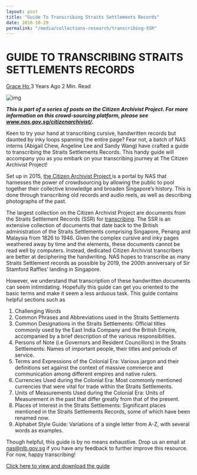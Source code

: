 ```yaml
---
layout: post
title: "Guide To Transcribing Straits Settlements Records"
date: 2016-10-29
permalink: "/media/collections-research/transcribing-SSR"
---
```




# GUIDE TO TRANSCRIBING STRAITS SETTLEMENTS RECORDS

[Grace Ho ](http://www.nas.gov.sg/blogs/offtherecord/author/nlshgs/)  3 Years Ago 2 Min. Read

![img](http://www.nas.gov.sg/blogs/offtherecord/wp-content/uploads/2017/01/img_587dc52829328.png)

***This is part of a series of posts on the Citizen Archivist Project. For more information on this crowd-sourcing platform, please see www.nas.gov.sg/citizenarchivist/.*** 

Keen to try your hand at transcribing cursive, handwritten records but daunted by inky loops spanning the entire page? Fear not, a batch of NAS interns (Abigail Chew, Angeline Lee and Sandy Wang) have crafted a guide to transcribing the Straits Settlements Records. This handy guide will accompany you as you embark on your transcribing journey at The Citizen Archivist Project!

Set up in 2015, [the Citizen Archivist Project ](http://www.nas.gov.sg/citizenarchivist/) is a portal by NAS that harnesses the power of crowdsourcing by allowing the public to pool together their collective knowledge and broaden Singapore’s history. This is done through transcribing old records and audio reels, as well as describing photographs of the past.

The largest collection on the Citizen Archivist Project are documents from the Straits Settlement Records (SSR) for [transcribing](http://www.nas.gov.sg/citizenarchivist/Documents). The SSR is an extensive collection of documents that date back to the British administration of the Straits Settlements comprising Singapore, Penang and Malaysia from 1826 to 1946. Given the complex cursive and inky pages weathered away by time and the elements, these documents cannot be read well by computers. Instead, dedicated Citizen Archivist transcribers are better at deciphering the handwriting. NAS hopes to transcribe as many Straits Settlement records as possible by 2019, the 200th anniversary of Sir Stamford Raffles’ landing in Singapore.

However, we understand that transcription of these handwritten documents can seem intimidating. Hopefully this guide can get you oriented to the basic terms and make it seem a less arduous task. This guide contains helpful sections such as

1. Challenging Words
2. Common Phrases and Abbreviations used in the Straits Settlements
3. Common Designations in the Straits Settlements: Official titles commonly used by the East India Company and the British Empire, accompanied by a brief description of the various responsibilities.
4. Persons of Note (i.e Governors and Resident Councillors) in the Straits Settlements: Names of important people, their titles and periods of service.
5. Terms and Expressions of the Colonial Era: Various jargon and their definitions set against the context of massive commerce and communication among different empires and native rulers.
6. Currencies Used during the Colonial Era: Most commonly mentioned currencies that were vital for trade within the Straits Settlements.
7. Units of Measurements Used during the Colonial Era: Units of Measurement in the past that differ greatly from that of the present.
8. Places of Interest in the Straits Settlements: Significant places mentioned in the Straits Settlements Records, some of which have been renamed now.
9. Alphabet Style Guide: Variations of a single letter from A-Z, with several words as examples.

Though helpful, this guide is by no means exhaustive. Drop us an email at [nas@nlb.gov.sg](mailto:nas@nlb.gov.sg) if you have any feedback to further improve this resource. For now, happy transcribing!

[Click here to view and download the guide](http://www.nas.gov.sg/blogs/offtherecord/wp-content/uploads/2017/01/CAPTranscribingGuide_1.0.pdf)